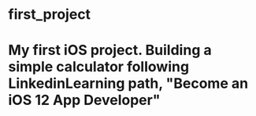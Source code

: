 # first_project
# My first iOS project. Building a simple calculator following LinkedinLearning path, "Become an iOS 12 App Developer"
